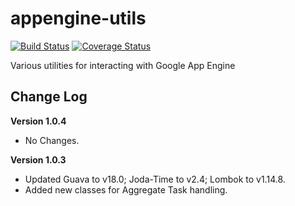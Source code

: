 appengine-utils
===============
[![Build Status](https://travis-ci.org/sappenin/appengine-utils.png)](https://travis-ci.org/sappenin/appengine-utils)
[![Coverage Status](https://coveralls.io/repos/sappenin/appengine-utils/badge.png?branch=master)](https://coveralls.io/r/sappenin/appengine-utils?branch=master)

Various utilities for interacting with Google App Engine

Change Log
----------

**Version 1.0.4**
+ No Changes.

**Version 1.0.3**
+ Updated Guava to v18.0; Joda-Time to v2.4; Lombok to v1.14.8.
+ Added new classes for Aggregate Task handling.